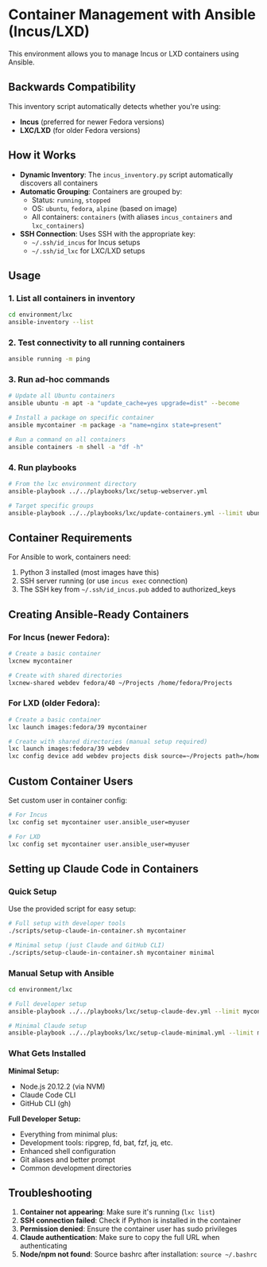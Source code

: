 # Container Management with Ansible (Incus/LXD)

This environment allows you to manage Incus or LXD containers using Ansible.

## Backwards Compatibility

This inventory script automatically detects whether you're using:
- **Incus** (preferred for newer Fedora versions)
- **LXC/LXD** (for older Fedora versions)

## How it Works

- **Dynamic Inventory**: The `incus_inventory.py` script automatically discovers all containers
- **Automatic Grouping**: Containers are grouped by:
  - Status: `running`, `stopped`
  - OS: `ubuntu`, `fedora`, `alpine` (based on image)
  - All containers: `containers` (with aliases `incus_containers` and `lxc_containers`)
- **SSH Connection**: Uses SSH with the appropriate key:
  - `~/.ssh/id_incus` for Incus setups
  - `~/.ssh/id_lxc` for LXC/LXD setups

## Usage

### 1. List all containers in inventory
```bash
cd environment/lxc
ansible-inventory --list
```

### 2. Test connectivity to all running containers
```bash
ansible running -m ping
```

### 3. Run ad-hoc commands
```bash
# Update all Ubuntu containers
ansible ubuntu -m apt -a "update_cache=yes upgrade=dist" --become

# Install a package on specific container
ansible mycontainer -m package -a "name=nginx state=present"

# Run a command on all containers
ansible containers -m shell -a "df -h"
```

### 4. Run playbooks
```bash
# From the lxc environment directory
ansible-playbook ../../playbooks/lxc/setup-webserver.yml

# Target specific groups
ansible-playbook ../../playbooks/lxc/update-containers.yml --limit ubuntu
```

## Container Requirements

For Ansible to work, containers need:
1. Python 3 installed (most images have this)
2. SSH server running (or use `incus exec` connection)
3. The SSH key from `~/.ssh/id_incus.pub` added to authorized_keys

## Creating Ansible-Ready Containers

### For Incus (newer Fedora):
```bash
# Create a basic container
lxcnew mycontainer

# Create with shared directories
lxcnew-shared webdev fedora/40 ~/Projects /home/fedora/Projects
```

### For LXD (older Fedora):
```bash
# Create a basic container
lxc launch images:fedora/39 mycontainer

# Create with shared directories (manual setup required)
lxc launch images:fedora/39 webdev
lxc config device add webdev projects disk source=~/Projects path=/home/fedora/Projects
```

## Custom Container Users

Set custom user in container config:
```bash
# For Incus
lxc config set mycontainer user.ansible_user=myuser

# For LXD
lxc config set mycontainer user.ansible_user=myuser
```

## Setting up Claude Code in Containers

### Quick Setup
Use the provided script for easy setup:
```bash
# Full setup with developer tools
./scripts/setup-claude-in-container.sh mycontainer

# Minimal setup (just Claude and GitHub CLI)
./scripts/setup-claude-in-container.sh mycontainer minimal
```

### Manual Setup with Ansible
```bash
cd environment/lxc

# Full developer setup
ansible-playbook ../../playbooks/lxc/setup-claude-dev.yml --limit mycontainer

# Minimal Claude setup
ansible-playbook ../../playbooks/lxc/setup-claude-minimal.yml --limit mycontainer
```

### What Gets Installed

**Minimal Setup:**
- Node.js 20.12.2 (via NVM)
- Claude Code CLI
- GitHub CLI (gh)

**Full Developer Setup:**
- Everything from minimal plus:
- Development tools: ripgrep, fd, bat, fzf, jq, etc.
- Enhanced shell configuration
- Git aliases and better prompt
- Common development directories

## Troubleshooting

1. **Container not appearing**: Make sure it's running (`lxc list`)
2. **SSH connection failed**: Check if Python is installed in the container
3. **Permission denied**: Ensure the container user has sudo privileges
4. **Claude authentication**: Make sure to copy the full URL when authenticating
5. **Node/npm not found**: Source bashrc after installation: `source ~/.bashrc`